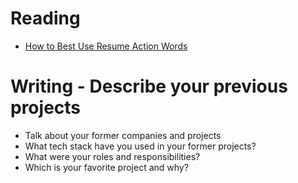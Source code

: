 # Reading

* [How to Best Use Resume Action Words](https://business.tutsplus.com/articles/resume-action-words-and-powerful-verbs--cms-28829)


# Writing - Describe your previous projects

* Talk about your former companies and projects
* What tech stack have you used in your former projects?
* What were your roles and responsibilities?
* Which is your favorite project and why?
